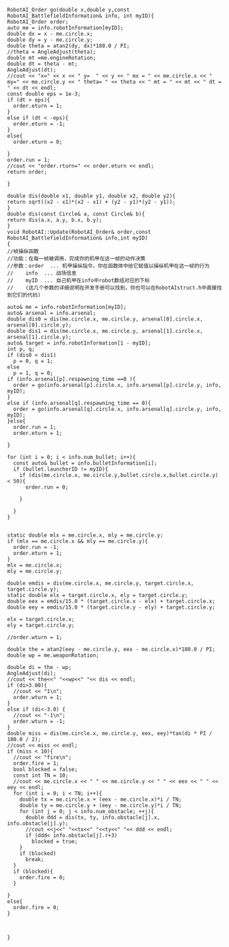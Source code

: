     RobotAI_Order go(double x,double y,const RobotAI_BattlefieldInformation& info, int myID){
    RobotAI_Order order;
    auto me = info.robotInformation[myID];
    double dx = x - me.circle.x;
    double dy = y - me.circle.y;
    double theta = atan2(dy, dx)*180.0 / PI;
    //theta = AngleAdjust(theta);
    double mt =me.engineRotation;
    double dt = theta - mt;
    AngleAdjust(dt);
    //cout << "x=" << x << " y=  " << y << " mx = " << me.circle.x << " my=" << me.circle.y << " theta= " << theta << " mt = " << mt << " dt = " << dt << endl;
    const double eps = 1e-3;
    if (dt > eps){
      order.eturn = 1;
    }
    else if (dt < -eps){
      order.eturn = -1;
    }
    else{
      order.eturn = 0;
      
    }
    order.run = 1;
    //cout << "order.rturn=" << order.eturn << endl;
    return order;

    }

    double dis(double x1, double y1, double x2, double y2){
    return sqrt((x2 - x1)*(x2 - x1) + (y2 - y1)*(y2 - y1));
    }
    double dis(const Circle& a, const Circle& b){
    return dis(a.x, a.y, b.x, b.y);
    }
    void RobotAI::Update(RobotAI_Order& order,const RobotAI_BattlefieldInformation& info,int myID)
    {
    //帧操纵函数
    //功能：在每一帧被调用，完成你的机甲在这一帧的动作决策
    //参数：order  ... 机甲操纵指令，你在函数体中给它赋值以操纵机甲在这一帧的行为
    //    info  ... 战场信息
    //    myID  ... 自己机甲在info中robot数组对应的下标
    //    (这几个参数的详细说明在开发手册可以找到，你也可以在RobotAIstruct.h中直接找到它们的代码)

    auto& me = info.robotInformation[myID];
    auto& arsenal = info.arsenal;
    double dis0 = dis(me.circle.x, me.circle.y, arsenal[0].circle.x, arsenal[0].circle.y);
    double dis1 = dis(me.circle.x, me.circle.y, arsenal[1].circle.x, arsenal[1].circle.y);
    auto& target = info.robotInformation[1 - myID];
    int p, q;
    if (dis0 < dis1)
      p = 0, q = 1;
    else
      p = 1, q = 0;
    if (info.arsenal[p].respawning_time ==0 ){
      order = go(info.arsenal[p].circle.x, info.arsenal[p].circle.y, info, myID);
    }
    else if (info.arsenal[q].respawning_time == 0){
      order = go(info.arsenal[q].circle.x, info.arsenal[q].circle.y, info, myID);
    }else{
      order.run = 1;
      order.eturn = 1;

    }

    for (int i = 0; i < info.num_bullet; i++){
      const auto& bullet = info.bulletInformation[i];
      if (bullet.launcherID != myID){
        if (dis(me.circle.x, me.circle.y,bullet.circle.x,bullet.circle.y) < 50){
          order.run = 0;
          
        }
        
      }
    }


    static double mlx = me.circle.x, mly = me.circle.y;
    if (mlx == me.circle.x && mly == me.circle.y){
      order.run = -1;
      order.eturn = 1;
    }
    mlx = me.circle.x;
    mly = me.circle.y;

    double emdis = dis(me.circle.x, me.circle.y, target.circle.x, target.circle.y);
    static double elx = target.circle.x, ely = target.circle.y;
    double eex = emdis/15.0 * (target.circle.x - elx) + target.circle.x;
    double eey = emdis/15.0 * (target.circle.y - ely) + target.circle.y;

    elx = target.circle.x;
    ely = target.circle.y;

    //order.wturn = 1;

    double the = atan2(eey - me.circle.y, eex - me.circle.x)*180.0 / PI;
    double wp = me.weaponRotation;

    double di = the - wp;
    AngleAdjust(di);
    //cout << the<<" "<<wp<<" "<< dis << endl;
    if (di>3.00){
      //cout << "1\n";
      order.wturn = 1;
    }
    else if (di<-3.0) {
      //cout << "-1\n";
      order.wturn = -1;
    }
    double miss = dis(me.circle.x, me.circle.y, eex, eey)*tan(di * PI / 180.0 / 2);
    //cout << miss << endl;
    if (miss < 10){
      //cout << "fire\n";
      order.fire = 1;
      bool blocked = false;
      const int TN = 10;
      //cout << me.circle.x << " " << me.circle.y << " " << eex << " " << eey << endl;
      for (int i = 0; i < TN; i++){
        double tx = me.circle.x + (eex - me.circle.x)*i / TN;
        double ty = me.circle.y + (eey - me.circle.y)*i / TN;
        for (int j = 0; j < info.num_obstacle; ++j){
          double ddd = dis(tx, ty, info.obstacle[j].x, info.obstacle[j].y);
          //cout <<j<<" "<<tx<<" "<<ty<<" "<< ddd << endl;
          if (ddd< info.obstacle[j].r+3)
            blocked = true;
        }
        if (blocked)
          break;
      }
      if (blocked){
        order.fire = 0;
      }

    }
    else{
      order.fire = 0;
    }



    }